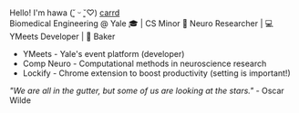 Hello! I'm hawa (˘͈ ᵕ ˘͈♡)  [carrd](https://havenoire.carrd.co/)  
Biomedical Engineering @ Yale 🎓 | CS Minor 
🧠 Neuro Researcher | 💻 YMeets Developer | 🍰 Baker 

- YMeets - Yale's event platform (developer)
- Comp Neuro - Computational methods in neuroscience research
- Lockify - Chrome extension to boost productivity (setting is important!)

*"We are all in the gutter, but some of us are looking at the stars."* - Oscar Wilde


<div align="center">
  
